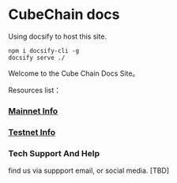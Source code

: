 # CubeChain docs

Using docsify to host this site.

```
npm i docsify-cli -g
docsify serve ./
```

Welcome to the Cube Chain Docs Site。

Resources list：

### [Mainnet Info](mainnet.md)

### [Testnet Info](testnet.md)

### Tech Support And Help

find us via suppport email, or social media.
[TBD]

